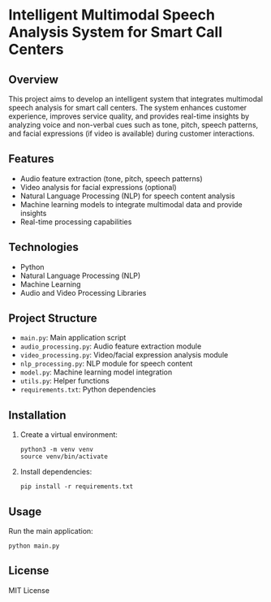 # Intelligent Multimodal Speech Analysis System for Smart Call Centers

## Overview
This project aims to develop an intelligent system that integrates multimodal speech analysis for smart call centers. The system enhances customer experience, improves service quality, and provides real-time insights by analyzing voice and non-verbal cues such as tone, pitch, speech patterns, and facial expressions (if video is available) during customer interactions.

## Features
- Audio feature extraction (tone, pitch, speech patterns)
- Video analysis for facial expressions (optional)
- Natural Language Processing (NLP) for speech content analysis
- Machine learning models to integrate multimodal data and provide insights
- Real-time processing capabilities

## Technologies
- Python
- Natural Language Processing (NLP)
- Machine Learning
- Audio and Video Processing Libraries

## Project Structure
- `main.py`: Main application script
- `audio_processing.py`: Audio feature extraction module
- `video_processing.py`: Video/facial expression analysis module
- `nlp_processing.py`: NLP module for speech content
- `model.py`: Machine learning model integration
- `utils.py`: Helper functions
- `requirements.txt`: Python dependencies

## Installation
1. Create a virtual environment:
   ```
   python3 -m venv venv
   source venv/bin/activate
   ```
2. Install dependencies:
   ```
   pip install -r requirements.txt
   ```

## Usage
Run the main application:
```
python main.py
```

## License
MIT License
